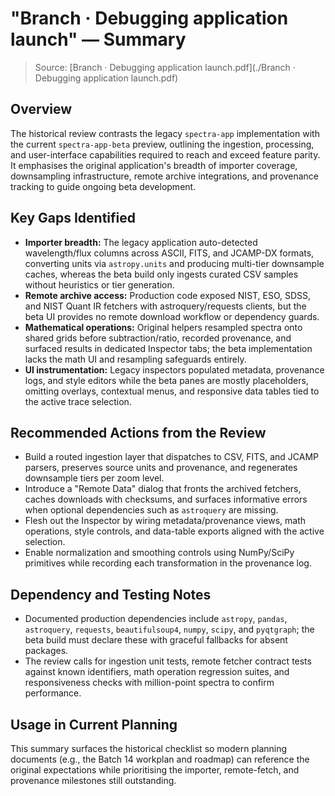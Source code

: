 # "Branch · Debugging application launch" — Summary

> Source: [Branch · Debugging application launch.pdf](./Branch · Debugging application launch.pdf)

## Overview

The historical review contrasts the legacy `spectra-app` implementation with the current `spectra-app-beta`
preview, outlining the ingestion, processing, and user-interface capabilities required to reach and exceed
feature parity. It emphasises the original application's breadth of importer coverage, downsampling
infrastructure, remote archive integrations, and provenance tracking to guide ongoing beta development.

## Key Gaps Identified

- **Importer breadth:** The legacy application auto-detected wavelength/flux columns across ASCII, FITS, and
  JCAMP-DX formats, converting units via `astropy.units` and producing multi-tier downsample caches, whereas the
  beta build only ingests curated CSV samples without heuristics or tier generation.
- **Remote archive access:** Production code exposed NIST, ESO, SDSS, and NIST Quant IR fetchers with
  astroquery/requests clients, but the beta UI provides no remote download workflow or dependency guards.
- **Mathematical operations:** Original helpers resampled spectra onto shared grids before subtraction/ratio,
  recorded provenance, and surfaced results in dedicated Inspector tabs; the beta implementation lacks the math
  UI and resampling safeguards entirely.
- **UI instrumentation:** Legacy inspectors populated metadata, provenance logs, and style editors while the beta
  panes are mostly placeholders, omitting overlays, contextual menus, and responsive data tables tied to the
  active trace selection.

## Recommended Actions from the Review

- Build a routed ingestion layer that dispatches to CSV, FITS, and JCAMP parsers, preserves source units and
  provenance, and regenerates downsample tiers per zoom level.
- Introduce a "Remote Data" dialog that fronts the archived fetchers, caches downloads with checksums, and
  surfaces informative errors when optional dependencies such as `astroquery` are missing.
- Flesh out the Inspector by wiring metadata/provenance views, math operations, style controls, and data-table
  exports aligned with the active selection.
- Enable normalization and smoothing controls using NumPy/SciPy primitives while recording each transformation
  in the provenance log.

## Dependency and Testing Notes

- Documented production dependencies include `astropy`, `pandas`, `astroquery`, `requests`, `beautifulsoup4`,
  `numpy`, `scipy`, and `pyqtgraph`; the beta build must declare these with graceful fallbacks for absent
  packages.
- The review calls for ingestion unit tests, remote fetcher contract tests against known identifiers, math
  operation regression suites, and responsiveness checks with million-point spectra to confirm performance.

## Usage in Current Planning

This summary surfaces the historical checklist so modern planning documents (e.g., the Batch 14 workplan and
roadmap) can reference the original expectations while prioritising the importer, remote-fetch, and provenance
milestones still outstanding.
